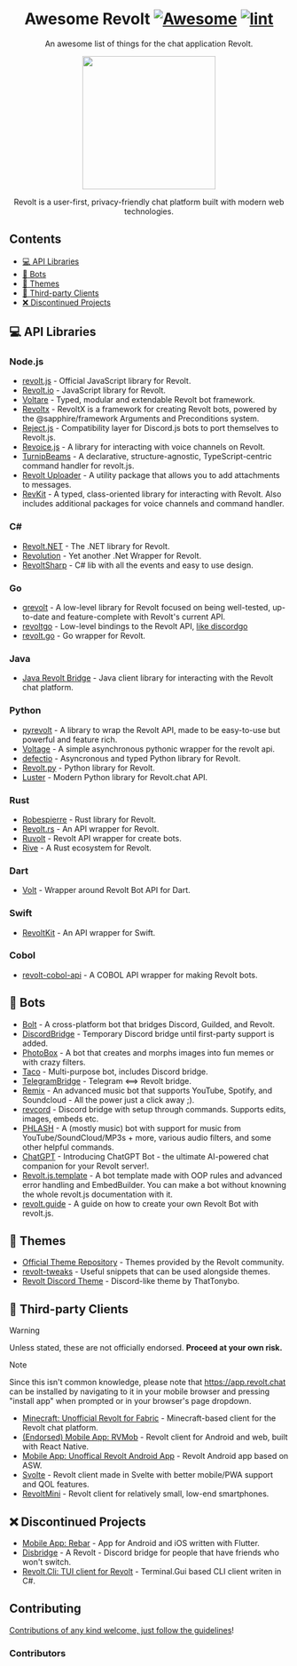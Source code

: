 <div align="center">

<!-- title -->

<!--lint ignore no-dead-urls-->
# Awesome Revolt [![Awesome](https://awesome.re/badge.svg)](https://awesome.re) [![lint](https://github.com/revoltchat/awesome-revolt/actions/workflows/lint.yaml/badge.svg?branch=master)](https://github.com/revoltchat/awesome-revolt/actions/workflows/lint.yaml)

<!-- subtitle -->

An awesome list of things for the chat application Revolt.

<!-- image -->

<a href="https://revolt.chat" target="_blank" rel="noopener noreferrer">
  <img src="https://app.revolt.chat/assets/logo_round.png" height="240" />
</a>

<!-- description -->

Revolt is a user-first, privacy-friendly chat platform built with modern web technologies.

</div>

<!-- TOC -->

## Contents

- [💻 API Libraries](#-api-libraries)
- [🤖 Bots](#-bots)
- [🎨 Themes](#-themes)
- [🔧 Third-party Clients](#-third-party-clients)
- [❌ Discontinued Projects](#-discontinued-projects)

<!-- CONTENT -->

## 💻 API Libraries

### Node.js
- [revolt.js](https://www.npmjs.com/package/revolt.js) - Official JavaScript library for Revolt.
- [Revolt.io](https://github.com/revolt-io/revolt.io) - JavaScript library for Revolt.
- [Voltare](https://github.com/Dexare/Voltare) - Typed, modular and extendable Revolt bot framework.
- [Revoltx](https://github.com/kaname-png/revoltx) - RevoltX is a framework for creating Revolt bots, powered by the @sapphire/framework Arguments and Preconditions system.
- [Reject.js](https://github.com/revoltrejectorg/reject.js) - Compatibility layer for Discord.js bots to port themselves to Revolt.js.
- [Revoice.js](https://github.com/ShadowLp174/revoice.js) - A library for interacting with voice channels on Revolt.
- [TurnipBeams](https://github.com/lexisother/TurnipBeams) - A declarative, structure-agnostic, TypeScript-centric command handler for revolt.js.
- [Revolt Uploader](https://github.com/ShadowLp174/revolt-uploader) - A utility package that allows you to add attachments to messages.
- [RevKit](https://github.com/Revolt-Unofficial-Clients/revkit) - A typed, class-oriented library for interacting with Revolt. Also includes additional packages for voice channels and command handler.

### C#
- [Revolt.NET](https://www.nuget.org/packages/Revolt.Net/) - The .NET library for Revolt.
- [Revolution](https://github.com/li223/Revolution) - Yet another .Net Wrapper for Revolt.
- [RevoltSharp](https://github.com/xXBuilderBXx/RevoltSharp) - C# lib with all the events and easy to use design.

### Go
- [grevolt](https://github.com/InfinityBotList/grevolt) - A low-level library for Revolt focused on being well-tested, up-to-date and feature-complete with Revolt's current API.
- [revoltgo](https://github.com/sentinelb51/revoltgo) - Low-level bindings to the Revolt API, [like discordgo](https://github.com/bwmarrin/discordgo)
- [revolt.go](https://github.com/ben-forster/revolt) - Go wrapper for Revolt.

### Java
- [Java Revolt Bridge](https://github.com/jrvlt/jrv) - Java client library for interacting with the Revolt chat platform.

### Python
- [pyrevolt](https://github.com/GenericNerd/pyrevolt) - A library to wrap the Revolt API, made to be easy-to-use but powerful and feature rich.
- [Voltage](https://github.com/EnokiUN/voltage) - A simple asynchronous pythonic wrapper for the revolt api.
- [defectio](https://github.com/Darkflame72/defectio) - Asyncronous and typed Python library for Revolt.
- [Revolt.py](https://github.com/Zomatree/revolt.py) - Python library for Revolt.
- [Luster](https://github.com/nerdguyahmad/luster) - Modern Python library for Revolt.chat API.

### Rust
- [Robespierre](https://github.com/dblanovschi/robespierre) - Rust library for Revolt.
- [Revolt.rs](https://github.com/AkiaCode/revolt.rs) - An API wrapper for Revolt.
- [Ruvolt](https://github.com/Arthur-Damasceno/ruvolt) - Revolt API wrapper for create bots.
- [Rive](https://crates.io/crates/rive) - A Rust ecosystem for Revolt.

### Dart
- [Volt](https://github.com/volt-framework/volt) - Wrapper around Revolt Bot API for Dart.

### Swift
- [RevoltKit](https://github.com/gulje/RevoltKit) - An API wrapper for Swift.

### Cobol
- [revolt-cobol-api](https://github.com/kabylake1/revolt-cobol-api) - A COBOL API wrapper for making Revolt bots.

## 🤖 Bots

- [Bolt](https://github.com/williamhorning/bolt) - A cross-platform bot that bridges Discord, Guilded, and Revolt.
- [DiscordBridge](https://github.com/Jan0660/Taco/tree/senpai/DiscordBridge) - Temporary Discord bridge until first-party support is added.
- [PhotoBox](https://github.com/PhotoBoxPW/PhotoBoxRevolt) - A bot that creates and morphs images into fun memes or with crazy filters.
- [Taco](https://github.com/Jan0660/Taco) - Multi-purpose bot, includes Discord bridge.
- [TelegramBridge](https://github.com/o8z/TelegramBridge) - Telegram <==> Revolt bridge.
- [Remix](https://github.com/remix-bot/revolt) - An advanced music bot that supports YouTube, Spotify, and Soundcloud - All the power just a click away ;).
- [revcord](https://github.com/mayudev/revcord) - Discord bridge with setup through commands. Supports edits, images, embeds etc. 
- [PHLASH](https://github.com/itzTheMeow/revolt-phlash) - A (mostly music) bot with support for music from YouTube/SoundCloud/MP3s + more, various audio filters, and some other helpful commands.
- [ChatGPT](https://github.com/NoLogicAlan/ChatGPT) - Introducing ChatGPT Bot - the ultimate AI-powered chat companion for your Revolt server!.
- [Revolt.js.template](https://github.com/sympact06/revolt.js.template) - A bot template made with OOP rules and advanced error handling and EmbedBuilder. You can make a bot without knowning the whole revolt.js documentation with it.
- [revolt.guide](https://revolt.guide) - A guide on how to create your own Revolt Bot with revolt.js.

## 🎨 Themes

- [Official Theme Repository](https://github.com/revoltchat/themes) - Themes provided by the Revolt community.
- [revolt-tweaks](https://github.com/lo-kiss/revolt-tweaks) - Useful snippets that can be used alongside themes.
- [Revolt Discord Theme](https://github.com/ThatTonybo/Revolt-Discord-Theme) - Discord-like theme by ThatTonybo.

## 🔧 Third-party Clients

<!--lint ignore no-undefined-references-->
> [!WARNING]
> Unless stated, these are not officially endorsed. **Proceed at your own risk.**

<!--lint ignore no-undefined-references-->
> [!NOTE]
> Since this isn't common knowledge, please note that <https://app.revolt.chat> can be installed by navigating to it in your mobile browser and pressing "install app" when prompted or in your browser's page dropdown.

- [Minecraft: Unofficial Revolt for Fabric](https://rvf.infi.sh/) - Minecraft-based client for the Revolt chat platform.
- [(Endorsed) Mobile App: RVMob](https://github.com/revoltchat/rvmob) - Revolt client for Android and web, built with React Native.
- [Mobile App: Unoffical Revolt Android App](https://github.com/ashpotter/revolt-mobile) - Revolt Android app based on ASW.
- [Svolte](https://github.com/itzTheMeow/revolt-svolte) - Revolt client made in Svelte with better mobile/PWA support and QOL features.
- [RevoltMini](https://codeberg.org/amycatgirl/revoltmini) - Revolt client for relatively small, low-end smartphones.

## ❌ Discontinued Projects

- [Mobile App: Rebar](https://github.com/jan-software-foundation/rebar) - App for Android and iOS written with Flutter.
- [Disbridge](https://github.com/itzTheMeow/Disbridge) - A Revolt - Discord bridge for people that have friends who won't switch.
- [Revolt.Cli: TUI client for Revolt](https://github.com/Jan0660/Revolt.Cli) - Terminal.Gui based CLI client writen in C#.

<!-- END CONTENT -->

## Contributing

[Contributions of any kind welcome, just follow the guidelines](contributing.md)!

### Contributors

<!-- [Thanks goes to these contributors](https://github.com/insertish/awesome-revolt/graphs/contributors)! -->
